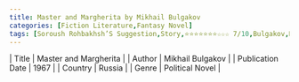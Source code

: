 ```yaml
---
title: Master and Margherita by Mikhail Bulgakov
categories: [Fiction Literature,Fantasy Novel]
tags: [Soroush Rohbakhsh’S Suggestion,Story,⭐⭐⭐⭐⭐⭐⭐☆☆☆ 7/10,Bulgakov,Russia]
---
```

        
| Title | Master and Margherita  |
| Author |  Mikhail Bulgakov  |
| Publication Date | 1967   |
| Country | Russia |
| Genre | Political Novel  |
        